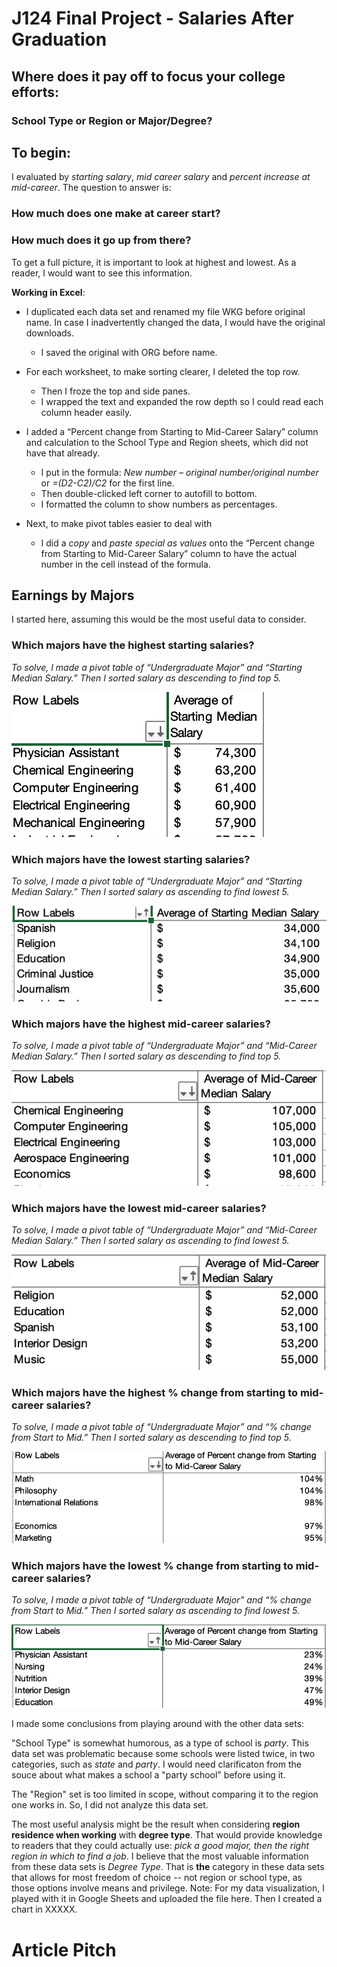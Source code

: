 # J124 Final Project - Salaries After Graduation
## Where does it pay off to focus your college efforts:
### School Type or Region or Major/Degree?  

## To begin: 

I evaluated by *starting salary*, *mid career salary* and *percent increase at mid-career*. The question to answer is:

### How much does one make at career start?
### How much does it go up from there? 

To get a full picture, it is important to look at highest and lowest. As a reader, I would want to see this information.

**Working in Excel**:
* I duplicated each data set and renamed my file WKG before original name. In case I inadvertently changed the data, I would have the original downloads.
  * I saved the original with ORG before name.  
* For each worksheet, to make sorting clearer, I deleted the top row. 
  * Then I froze the top and side panes.
  * I wrapped the text and expanded the row depth so I could read each column header easily.
* I added a “Percent change from Starting to Mid-Career Salary” column and calculation to the School Type and Region sheets, which did not have that already.
  * I put in the formula: *New number – original number/original number* or *=(D2-C2)/C2* for the first line.
  * Then double-clicked left corner to autofill to bottom.
  * I formatted the column to show numbers as percentages.

* Next, to make pivot tables easier to deal with 
  * I did a *copy* and *paste special as values* onto the “Percent change from Starting to Mid-Career Salary”  column to have the actual number in the cell instead of the formula. 

## Earnings by Majors
I started here, assuming this would be the most useful data to consider. 

### Which majors have the highest starting salaries?
*To solve, I made a pivot table of “Undergraduate Major” and “Starting Median Salary.” Then I sorted salary as descending to find top 5.*

![DegreeStartDesc](/Degree_Starting_Desc.jpg)

### Which majors have the lowest starting salaries?
*To solve, I made a pivot table of “Undergraduate Major” and “Starting Median Salary.” Then I sorted salary as ascending to find lowest 5.*

![DegreeStartAsc](/Degree_Starting_Asc.jpg)

### Which majors have the highest mid-career salaries? 
*To solve, I made a pivot table of “Undergraduate Major” and “Mid-Career Median Salary.” Then I sorted salary as descending to find top 5.*

![DegreeMidCareerAsc](/DegMidDesc.jpg)

### Which majors have the lowest mid-career salaries?
*To solve, I made a pivot table of “Undergraduate Major” and “Mid-Career Median Salary.” Then I sorted salary as ascending to find lowest 5.*

![DegreeMidCareerAsc](/DegMidAsc.jpg)

### Which majors have the highest % change from starting to mid-career salaries? 
*To solve, I made a pivot table of “Undergraduate Major” and “% change from Start to Mid.” Then I sorted salary as descending to find top 5.*

![Degree%Desc](/DegPerDesc.jpg)

### Which majors have the lowest % change from starting to mid-career salaries?
*To solve, I made a pivot table of “Undergraduate Major” and “% change from Start to Mid.” Then I sorted salary as ascending to find lowest 5.*

![Degree%Asc](/DegPerAsc.jpg)

I made some conclusions from playing around with the other data sets: 

"School Type" is somewhat humorous, as a type of school is *party*. This data set was problematic because some schools were listed twice, in two categories, such as *state* and *party*. I would need clarificaton from the souce about what makes a school a "party school" before using it. 

The "Region" set is too limited in scope, without comparing it to the region one works in. So, I did not analyze this data set.

The most useful analysis might be the result when considering **region residence when working** with **degree type**. That would provide knowledge to readers that they could actually use: *pick a good major, then the right region in which to find a job*. I believe that the most valuable information from these data sets is *Degree Type*. That is **the** category in these data sets that allows for most freedom of choice -- not region or school type, as those options involve means and privilege.
Note: For my data visualization, I played with it in Google Sheets and uploaded the file here. Then I created a chart in XXXXX.

# Article Pitch

